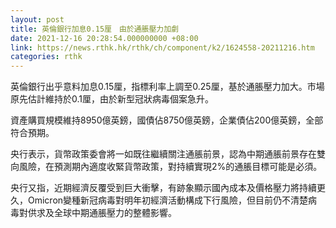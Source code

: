```yaml
---
layout: post
title: 英倫銀行加息0.15厘　由於通脹壓力加劇
date: 2021-12-16 20:28:54.000000000 +08:00
link: https://news.rthk.hk/rthk/ch/component/k2/1624558-20211216.htm
categories: rthk
---
```


英倫銀行出乎意料加息0.15厘，指標利率上調至0.25厘，基於通脹壓力加大。市場原先估計維持於0.1厘，由於新型冠狀病毒個案急升。

資產購買規模維持8950億英鎊，國債佔8750億英鎊，企業債佔200億英鎊，全部符合預期。

央行表示，貨幣政策委會將一如既往繼續關注通脹前景，認為中期通脹前景存在雙向風險，在預測期內適度收緊貨幣政策，對持續實現2%的通脹目標可能是必須。

央行又指，近期經濟反覆受到巨大衝擊，有跡象顯示國內成本及價格壓力將持續更久，Omicron變種新冠病毒對明年初經濟活動構成下行風險，但目前仍不清楚病毒對供求及全球中期通脹壓力的整體影響。
